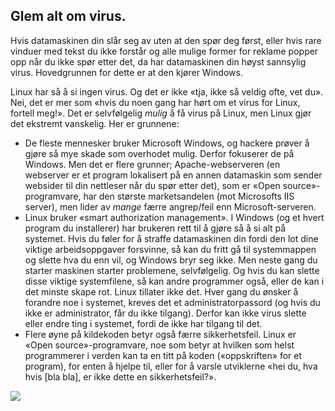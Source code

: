 



<h2>Glem alt om virus.</h2>

Hvis datamaskinen din slår seg av uten at den spør deg først, eller hvis rare vinduer med tekst du ikke forstår og alle mulige former for reklame popper opp når du ikke spør etter det, da har datamaskinen din høyst sannsylig virus. Hovedgrunnen for dette er at den kjører Windows.

Linux har så å si ingen virus. Og det er ikke «tja, ikke så veldig ofte, vet du». Nei, det er mer som «hvis du noen gang har hørt om et virus for Linux, fortell meg!». Det er selvfølgelig <i>mulig</i> å få virus på Linux, men Linux gjør det ekstremt vanskelig. Her er grunnene:

<ul>

<li>De fleste mennesker bruker Microsoft Windows, og hackere prøver å gjøre så mye skade som overhodet mulig. Derfor fokuserer de på Windows. Men det er flere grunner; Apache-webserveren (en webserver er et program lokalisert på en annen datamaskin som sender websider til din nettleser når du spør etter det), som er «Open source»-programvare, har den største marketsandelen (mot Microsofts IIS server), men lider av <i>mange</i> færre angrep/feil enn Microsoft-serveren.</li>

<li>Linux bruker «smart authorization management». I Windows (og et hvert program du installerer) har brukeren rett til å gjøre så å si alt på systemet. Hvis du føler for å straffe datamaskinen din fordi den lot dine viktige arbeidsoppgaver forsvinne, så kan du fritt gå til systemmappen og slette hva du enn vil, og Windows bryr seg ikke. Men neste gang du starter maskinen starter problemene, selvfølgelig. Og hvis du kan slette disse viktige systemfilene, så kan andre programmer også, eller de kan i det minste skape rot. Linux tillater ikke det. Hver gang du ønsker å forandre noe i systemet, kreves det et administratorpassord (og hvis du ikke er administrator, får du ikke tilgang). Derfor kan ikke virus slette eller endre ting i systemet, fordi de ikke har tilgang til det.</li>

<li>Flere øyne på kildekoden betyr også færre sikkerhetsfeil. Linux er «Open source»-programvare, noe som betyr at hvilken som helst programmerer i verden kan ta en titt på koden («oppskriften» for et program), for enten å hjelpe til, eller for å varsle utviklerne «hei du, hva hvis [bla bla], er ikke dette en sikkerhetsfeil?».</li>

</ul>

<img src="Images/viruses_thumb.png" />




